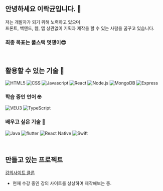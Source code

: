 ## 안녕하세요 이락균입니다. 👋

저는 개발자가 되기 위해 노력하고 있으며  
프론트, 백엔드, 웹, 앱 상관없이 기획과 제작을 할 수 있는 사람을 꿈꾸고 있습니다.  

### 최종 목표는 풀스택 멋쟁이😎


<br/>

## 활용할 수 있는 기술 🤟  
![HTML5](https://img.shields.io/badge/HTML5-FFF?style=for-the-badge&logo=HTML5)
![CSS](https://img.shields.io/badge/CSS3-1965E2?style=for-the-badge&logo=css3)
![Javascript](https://img.shields.io/badge/Javascript-CE4124?style=for-the-badge&logo=javascript)
![React](https://img.shields.io/badge/React-237BF3?style=for-the-badge&logo=React)
![Node.js](https://img.shields.io/badge/Node.js-fff?style=for-the-badge&logo=node.js)
![MongoDB](https://img.shields.io/badge/mongo%20db-1A8C45?style=for-the-badge&logo=mongodb)
![Express](https://img.shields.io/badge/express-5E0340?style=for-the-badge&logo=express)

### 학습 중인 언어 🤓
![VEU3](https://img.shields.io/badge/Vue3-FFF?style=for-the-badge&logo=vue.js)
![TypeScript](https://img.shields.io/badge/Typescript-FFF?style=for-the-badge&logo=typescript)


### 배우고 싶은 기술 🧩
![Java](https://img.shields.io/badge/Java-FFF?style=for-the-badge&logo=java)
![flutter](https://img.shields.io/badge/flutter-2278ec?style=for-the-badge&logo=flutter)
![React Native](https://img.shields.io/badge/React%20Native-2233ec?style=for-the-badge&logo=React-Native)
![Swift](https://img.shields.io/badge/Swift-fff?style=for-the-badge&logo=swift)

<br/>

## 만들고 있는 프로젝트
[강의사이트 클론](https://github.com/Newbie-Alert/Imitation_codingApple)  
- 현재 수강 중인 강의 사이트를 상상하여 제작해보는 중.

<!--
**Newbie-Alert/Newbie-Alert** is a ✨ _special_ ✨ repository because its `README.md` (this file) appears on your GitHub profile.

Here are some ideas to get you started:

- 🔭 I’m currently working on ...
- 🌱 I’m currently learning ...
- 👯 I’m looking to collaborate on ...
- 🤔 I’m looking for help with ...
- 💬 Ask me about ...
- 📫 How to reach me: ...
- 😄 Pronouns: ...
- ⚡ Fun fact: ...
-->
